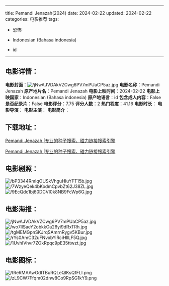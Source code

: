 
---
title: Pemandi Jenazah(2024)
date: 2024-02-22
updated: 2024-02-22
categories: 电影推荐
tags:
- 恐怖

- Indonesian (Bahasa indonesia)
- id
---


> 

## **电影详情**：

**电影封面**：<img src="https://image.tmdb.org/t/p/w200/jNwAJVDAkVZCwg6PV7mPUaCP5az.jpg" alt="/jNwAJVDAkVZCwg6PV7mPUaCP5az.jpg" title="/jNwAJVDAkVZCwg6PV7mPUaCP5az.jpg">
**电影名称**：Pemandi Jenazah
**原产地片名**：Pemandi Jenazah
**电影上映时间**：2024-02-22
**电影上映国家**：Indonesian (Bahasa indonesia)
**原产地语言**：id
**包含成人内容**：False
**是否纪录片**：False
**电影评分**：7.75
**评分人数**：2
**热门程度**：41.16
**电影时长**：
**电影导演**：
**电影主演**：
**电影简介**：

## **下载地址**：
[Pemandi Jenazah |专业的种子搜索、磁力链接搜索引擎](https://movie.amd794.com:2083/?search=Pemandi%20Jenazah&ordering=&mode=match_phrase&page_size=10&page=1)

[Pemandi Jenazah |专业的种子搜索、磁力链接搜索引擎](https://movie.amd794.com:2083/?search=Pemandi%20Jenazah&ordering=&mode=match_phrase&page_size=10&page=1)
 

## **电影剧照**：
<img src="https://image.tmdb.org/t/p/original/bP3344RmIqOUSkVhguHIuYFT15b.jpg" alt="/bP3344RmIqOUSkVhguHIuYFT15b.jpg" title="/bP3344RmIqOUSkVhguHIuYFT15b.jpg"><img src="https://image.tmdb.org/t/p/original/7WzyeQek4bKodmCpvbZt62J38ZL.jpg" alt="/7WzyeQek4bKodmCpvbZt62J38ZL.jpg" title="/7WzyeQek4bKodmCpvbZt62J38ZL.jpg"><img src="https://image.tmdb.org/t/p/original/9EcQdc1bj60DCVI0k8NB9FcWp6G.jpg" alt="/9EcQdc1bj60DCVI0k8NB9FcWp6G.jpg" title="/9EcQdc1bj60DCVI0k8NB9FcWp6G.jpg">

## **电影海报**：
<img src="https://image.tmdb.org/t/p/original/jNwAJVDAkVZCwg6PV7mPUaCP5az.jpg" alt="/jNwAJVDAkVZCwg6PV7mPUaCP5az.jpg" title="/jNwAJVDAkVZCwg6PV7mPUaCP5az.jpg"><img src="https://image.tmdb.org/t/p/original/wo7IlSaeY2obkkOa26yi9dRxTRh.jpg" alt="/wo7IlSaeY2obkkOa26yi9dRxTRh.jpg" title="/wo7IlSaeY2obkkOa26yi9dRxTRh.jpg"><img src="https://image.tmdb.org/t/p/original/tgMEMGpnSKJrqSAmrnRygv5KBur.jpg" alt="/tgMEMGpnSKJrqSAmrnRygv5KBur.jpg" title="/tgMEMGpnSKJrqSAmrnRygv5KBur.jpg"><img src="https://image.tmdb.org/t/p/original/rYs0AmC32uFNvxbYiRciHllLF5Q.jpg" alt="/rYs0AmC32uFNvxbYiRciHllLF5Q.jpg" title="/rYs0AmC32uFNvxbYiRciHllLF5Q.jpg"><img src="https://image.tmdb.org/t/p/original/1UvhIVhvr7ZOkRpqc9pE35ttwzt.jpg" alt="/1UvhIVhvr7ZOkRpqc9pE35ttwzt.jpg" title="/1UvhIVhvr7ZOkRpqc9pE35ttwzt.jpg">

## **电影图标**：
<img src="https://image.tmdb.org/t/p/original/tReRMAAwGdITBuRQLeQlKsQfFLl.png" alt="/tReRMAAwGdITBuRQLeQlKsQfFLl.png" title="/tReRMAAwGdITBuRQLeQlKsQfFLl.png"><img src="https://image.tmdb.org/t/p/original/zL9CW7Ffqm02dnw8Co9RpSG1kY9.png" alt="/zL9CW7Ffqm02dnw8Co9RpSG1kY9.png" title="/zL9CW7Ffqm02dnw8Co9RpSG1kY9.png">
